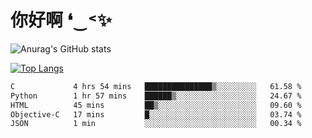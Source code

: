 # 你好啊 ❛‿˂✨

![Anurag's GitHub stats](https://github-readme-stats.vercel.app/api?username=ZombieFly&count_private=true&show_icons=true)

[![Top Langs](https://github-readme-stats.vercel.app/api/top-langs/?username=ZombieFly&layout=compact&count_private=true&hide=Ruby,makefile)](https://github.com/anuraghazra/github-readme-stats)

<!--START_SECTION:waka-->

```txt
C             4 hrs 54 mins   ███████████████▒░░░░░░░░░   61.58 %
Python        1 hr 57 mins    ██████▒░░░░░░░░░░░░░░░░░░   24.67 %
HTML          45 mins         ██▒░░░░░░░░░░░░░░░░░░░░░░   09.60 %
Objective-C   17 mins         █░░░░░░░░░░░░░░░░░░░░░░░░   03.74 %
JSON          1 min           ░░░░░░░░░░░░░░░░░░░░░░░░░   00.34 %
```

<!--END_SECTION:waka-->

